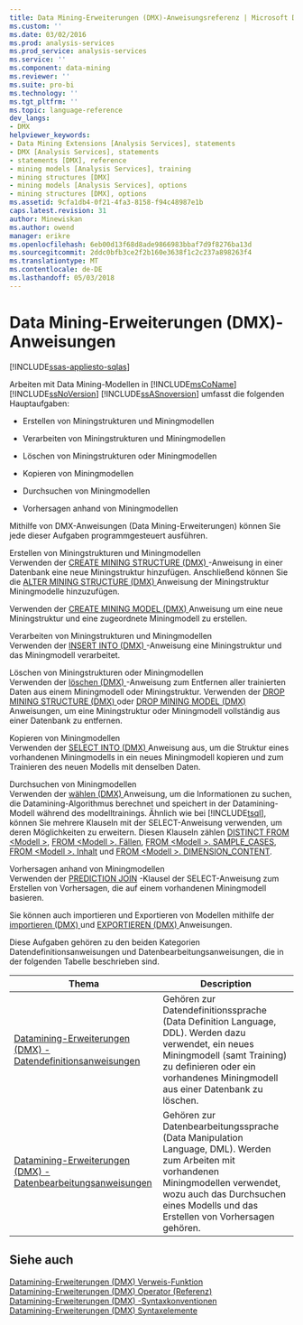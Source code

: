 ```yaml
---
title: Data Mining-Erweiterungen (DMX)-Anweisungsreferenz | Microsoft Docs
ms.custom: ''
ms.date: 03/02/2016
ms.prod: analysis-services
ms.prod_service: analysis-services
ms.service: ''
ms.component: data-mining
ms.reviewer: ''
ms.suite: pro-bi
ms.technology: ''
ms.tgt_pltfrm: ''
ms.topic: language-reference
dev_langs:
- DMX
helpviewer_keywords:
- Data Mining Extensions [Analysis Services], statements
- DMX [Analysis Services], statements
- statements [DMX], reference
- mining models [Analysis Services], training
- mining structures [DMX]
- mining models [Analysis Services], options
- mining structures [DMX], options
ms.assetid: 9cfa1db4-0f21-4fa3-8158-f94c48987e1b
caps.latest.revision: 31
author: Minewiskan
ms.author: owend
manager: erikre
ms.openlocfilehash: 6eb00d13f68d8ade9866983bbaf7d9f8276ba13d
ms.sourcegitcommit: 2ddc0bfb3ce2f2b160e3638f1c2c237a898263f4
ms.translationtype: MT
ms.contentlocale: de-DE
ms.lasthandoff: 05/03/2018
---
```

# <a name="data-mining-extensions-dmx-statements"></a>Data Mining-Erweiterungen (DMX)-Anweisungen
[!INCLUDE[ssas-appliesto-sqlas](../includes/ssas-appliesto-sqlas.md)]

  Arbeiten mit Data Mining-Modellen in [!INCLUDE[msCoName](../includes/msconame-md.md)] [!INCLUDE[ssNoVersion](../includes/ssnoversion-md.md)] [!INCLUDE[ssASnoversion](../includes/ssasnoversion-md.md)] umfasst die folgenden Hauptaufgaben:  
  
-   Erstellen von Miningstrukturen und Miningmodellen  
  
-   Verarbeiten von Miningstrukturen und Miningmodellen  
  
-   Löschen von Miningstrukturen oder Miningmodellen  
  
-   Kopieren von Miningmodellen  
  
-   Durchsuchen von Miningmodellen  
  
-   Vorhersagen anhand von Miningmodellen  
  
 Mithilfe von DMX-Anweisungen (Data Mining-Erweiterungen) können Sie jede dieser Aufgaben programmgesteuert ausführen.  
  
 Erstellen von Miningstrukturen und Miningmodellen  
 Verwenden der [CREATE MINING STRUCTURE &#40;DMX&#41; ](../dmx/create-mining-structure-dmx.md) -Anweisung in einer Datenbank eine neue Miningstruktur hinzufügen. Anschließend können Sie die [ALTER MINING STRUCTURE &#40;DMX&#41; ](../dmx/alter-mining-structure-dmx.md) Anweisung der Miningstruktur Miningmodelle hinzuzufügen.  
  
 Verwenden der [CREATE MINING MODEL &#40;DMX&#41; ](../dmx/create-mining-model-dmx.md) Anweisung um eine neue Miningstruktur und eine zugeordnete Miningmodell zu erstellen.  
  
 Verarbeiten von Miningstrukturen und Miningmodellen  
 Verwenden der [INSERT INTO &#40;DMX&#41; ](../dmx/insert-into-dmx.md) -Anweisung eine Miningstruktur und das Miningmodell verarbeitet.  
  
 Löschen von Miningstrukturen oder Miningmodellen  
 Verwenden der [löschen &#40;DMX&#41; ](../dmx/delete-dmx.md) -Anweisung zum Entfernen aller trainierten Daten aus einem Miningmodell oder Miningstruktur. Verwenden der [DROP MINING STRUCTURE &#40;DMX&#41; ](../dmx/drop-mining-structure-dmx.md) oder [DROP MINING MODEL &#40;DMX&#41; ](../dmx/drop-mining-model-dmx.md) Anweisungen, um eine Miningstruktur oder Miningmodell vollständig aus einer Datenbank zu entfernen.  
  
 Kopieren von Miningmodellen  
 Verwenden der [SELECT INTO &#40;DMX&#41; ](../dmx/select-into-dmx.md) Anweisung aus, um die Struktur eines vorhandenen Miningmodells in ein neues Miningmodell kopieren und zum Trainieren des neuen Modells mit denselben Daten.  
  
 Durchsuchen von Miningmodellen  
 Verwenden der [wählen &#40;DMX&#41; ](../dmx/select-dmx.md) Anweisung, um die Informationen zu suchen, die Datamining-Algorithmus berechnet und speichert in der Datamining-Modell während des modelltrainings. Ähnlich wie bei [!INCLUDE[tsql](../includes/tsql-md.md)], können Sie mehrere Klauseln mit der SELECT-Anweisung verwenden, um deren Möglichkeiten zu erweitern. Diesen Klauseln zählen [DISTINCT FROM \<Modell >](../dmx/select-distinct-from-model-dmx.md), [FROM \<Modell >. Fällen](../dmx/select-from-model-cases-dmx.md), [FROM \<Modell >. SAMPLE_CASES](../dmx/select-from-model-sample-cases-dmx.md), [FROM \<Modell >. Inhalt](../dmx/select-from-model-content-dmx.md) und [FROM \<Modell >. DIMENSION_CONTENT](../dmx/select-from-model-dimension-content-dmx.md).  
  
 Vorhersagen anhand von Miningmodellen  
 Verwenden der [PREDICTION JOIN](../dmx/select-from-model-prediction-join-dmx.md) -Klausel der SELECT-Anweisung zum Erstellen von Vorhersagen, die auf einem vorhandenen Miningmodell basieren.  
  
 Sie können auch importieren und Exportieren von Modellen mithilfe der [importieren &#40;DMX&#41; ](../dmx/import-dmx.md) und [EXPORTIEREN &#40;DMX&#41; ](../dmx/export-dmx.md) Anweisungen.  
  
 Diese Aufgaben gehören zu den beiden Kategorien Datendefinitionsanweisungen und Datenbearbeitungsanweisungen, die in der folgenden Tabelle beschrieben sind.  
  
|Thema|Description|  
|-----------|-----------------|  
|[Datamining-Erweiterungen &#40;DMX&#41; -Datendefinitionsanweisungen](../dmx/dmx-statements-data-definition.md)|Gehören zur Datendefinitionssprache (Data Definition Language, DDL). Werden dazu verwendet, ein neues Miningmodell (samt Training) zu definieren oder ein vorhandenes Miningmodell aus einer Datenbank zu löschen.|  
|[Datamining-Erweiterungen &#40;DMX&#41; -Datenbearbeitungsanweisungen](../dmx/dmx-statements-data-manipulation.md)|Gehören zur Datenbearbeitungssprache (Data Manipulation Language, DML). Werden zum Arbeiten mit vorhandenen Miningmodellen verwendet, wozu auch das Durchsuchen eines Modells und das Erstellen von Vorhersagen gehören.|  
  
## <a name="see-also"></a>Siehe auch  
 [Datamining-Erweiterungen &#40;DMX&#41; Verweis-Funktion](../dmx/data-mining-extensions-dmx-function-reference.md)   
 [Datamining-Erweiterungen &#40;DMX&#41; Operator (Referenz)](../dmx/data-mining-extensions-dmx-operator-reference.md)   
 [Datamining-Erweiterungen &#40;DMX&#41; -Syntaxkonventionen](../dmx/data-mining-extensions-dmx-syntax-conventions.md)   
 [Datamining-Erweiterungen &#40;DMX&#41; Syntaxelemente](../dmx/data-mining-extensions-dmx-syntax-elements.md)  
  
  
